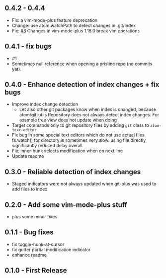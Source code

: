 ## 0.4.2 - 0.4.4
- Fix: a vim-mode-plus feature deprecation
- Change: use atom.watchPath to detect changes in .git/index
- Fix: [#3](https://github.com/artarf/git-diff-staged/issues/3)
  Changes in vim-mode-plus 1.18.0 break vim operations

## 0.4.1 - fix bugs
- #1
- Sometimes null reference when opening a pristine repo (no commits yet).

## 0.4.0 - Enhance detection of index changes + fix bugs
- Improve index change detection
  - Let also other git packages know when index is changed, because
    atom/git-utils Repository does not always detect index changes.
    For example tree view does not update when doing
- Target commands only to git repository files by adding
  `git` class to `atom-text-editor`
- Fix bug in some special text editors which do not use actual files
    fs.watch() for directory is sometimes very slow. using
    file directly significantly reduced delay overall.
- Fix: inner-hunk selects modification when on next line
- Update readme

## 0.3.0 - Reliable detection of index changes
- Staged indicators were not always updated when git-plus was
  used to add files to index

## 0.2.0 - Add some vim-mode-plus stuff
- plus some minor fixes

## 0.1.1 - Bug fixes
- fix toggle-hunk-at-cursor
- fix gutter partial modification indicator
- enhance readme

## 0.1.0 - First Release
